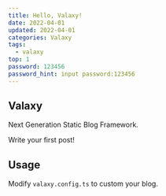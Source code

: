 ```yaml
---
title: Hello, Valaxy!
date: 2022-04-01
updated: 2022-04-01
categories: Valaxy
tags:
  - valaxy
top: 1
password: 123456
password_hint: input password:123456
---
```


## Valaxy

Next Generation Static Blog Framework.

Write your first post!

## Usage

Modify `valaxy.config.ts` to custom your blog.
